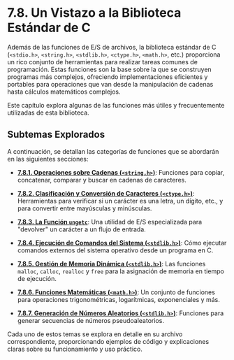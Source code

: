 # 7.8. Un Vistazo a la Biblioteca Estándar de C

Además de las funciones de E/S de archivos, la biblioteca estándar de C (`<stdio.h>`, `<string.h>`, `<stdlib.h>`, `<ctype.h>`, `<math.h>`, etc.) proporciona un rico conjunto de herramientas para realizar tareas comunes de programación. Estas funciones son la base sobre la que se construyen programas más complejos, ofreciendo implementaciones eficientes y portables para operaciones que van desde la manipulación de cadenas hasta cálculos matemáticos complejos.

Este capítulo explora algunas de las funciones más útiles y frecuentemente utilizadas de esta biblioteca.

## Subtemas Explorados

A continuación, se detallan las categorías de funciones que se abordarán en las siguientes secciones:

- **[7.8.1. Operaciones sobre Cadenas (`<string.h>`)](./7.8.1-Operaciones-sobre-cadenas.md)**: Funciones para copiar, concatenar, comparar y buscar en cadenas de caracteres.

- **[7.8.2. Clasificación y Conversión de Caracteres (`<ctype.h>`)](./7.8.2-Prueba-y-conversion-de-clases-de-caracteres.md)**: Herramientas para verificar si un carácter es una letra, un dígito, etc., y para convertir entre mayúsculas y minúsculas.

- **[7.8.3. La Función `ungetc`](./7.8.3-Ungetc.md)**: Una utilidad de E/S especializada para "devolver" un carácter a un flujo de entrada.

- **[7.8.4. Ejecución de Comandos del Sistema (`<stdlib.h>`)](./7.8.4-Ejecucion-de-ordenes.md)**: Cómo ejecutar comandos externos del sistema operativo desde un programa en C.

- **[7.8.5. Gestión de Memoria Dinámica (`<stdlib.h>`)](./7.8.5-Administracion-del-almacenamiento.md)**: Las funciones `malloc`, `calloc`, `realloc` y `free` para la asignación de memoria en tiempo de ejecución.

- **[7.8.6. Funciones Matemáticas (`<math.h>`)](./7.8.6-Funciones-matematicas.md)**: Un conjunto de funciones para operaciones trigonométricas, logarítmicas, exponenciales y más.

- **[7.8.7. Generación de Números Aleatorios (`<stdlib.h>`)](./7.8.7-Generacion-de-numeros-aleatorios.md)**: Funciones para generar secuencias de números pseudoaleatorios.

Cada uno de estos temas se explora en detalle en su archivo correspondiente, proporcionando ejemplos de código y explicaciones claras sobre su funcionamiento y uso práctico.
